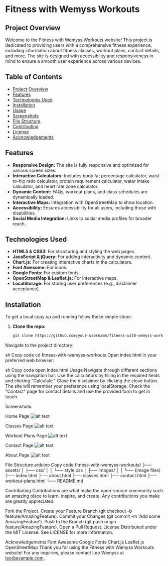 # Fitness with Wemyss Workouts

## Project Overview

Welcome to the Fitness with Wemyss Workouts website! This project is dedicated to providing users with a comprehensive fitness experience, including information about fitness classes, workout plans, contact details, and more. The site is designed with accessibility and responsiveness in mind to ensure a smooth user experience across various devices.

## Table of Contents

- [Project Overview](#project-overview)
- [Features](#features)
- [Technologies Used](#technologies-used)
- [Installation](#installation)
- [Usage](#usage)
- [Screenshots](#screenshots)
- [File Structure](#file-structure)
- [Contributing](#contributing)
- [License](#license)
- [Acknowledgements](#acknowledgements)

## Features

- **Responsive Design:** The site is fully responsive and optimized for various screen sizes.
- **Interactive Calculators:** Includes body fat percentage calculator, waist-to-hip ratio calculator, protein requirement calculator, water intake calculator, and heart rate zone calculator.
- **Dynamic Content:** FAQs, workout plans, and class schedules are dynamically loaded.
- **Interactive Maps:** Integration with OpenStreetMap to show location.
- **Accessibility:** Ensures accessibility for all users, including those with disabilities.
- **Social Media Integration:** Links to social media profiles for broader reach.

## Technologies Used

- **HTML5 & CSS3:** For structuring and styling the web pages.
- **JavaScript & jQuery:** For adding interactivity and dynamic content.
- **Chart.js:** For creating interactive charts in the calculators.
- **Font Awesome:** For icons.
- **Google Fonts:** For custom fonts.
- **OpenStreetMap & Leaflet.js:** For interactive maps.
- **LocalStorage:** For storing user preferences (e.g., disclaimer acceptance).

## Installation

To get a local copy up and running follow these simple steps:

1. **Clone the repo:**
   ```sh
   git clone https://github.com/your-username/fitness-with-wemyss-workouts.git
Navigate to the project directory:

sh
Copy code
cd fitness-with-wemyss-workouts
Open index.html in your preferred web browser:

sh
Copy code
open index.html
Usage
Navigate through different sections using the navigation bar.
Use the calculators by filling in the required fields and clicking "Calculate."
Close the disclaimer by clicking the close button. The site will remember your preference using localStorage.
Check the "Contact" page for contact details and use the provided form to get in touch.

Screenshots:

Home Page
![alt text](<assets/images/5500-leowemyss202-newwebsite-0f5ziq67p88.ws.codeinstitute-ide.net_index.html (1).png>)

Classes Page
![alt text](assets/images/5500-leowemyss202-newwebsite-0f5ziq67p88.ws.codeinstitute-ide.net_classes.html.png)

Workout Plans Page
![alt text](assets/images/5500-leowemyss202-newwebsite-0f5ziq67p88.ws.codeinstitute-ide.net_classes.html.png)

Contact Page
![alt text](assets/images/5500-leowemyss202-newwebsite-0f5ziq67p88.ws.codeinstitute-ide.net_contact.html.png)

About Page
![alt text](assets/images/5500-leowemyss202-newwebsite-0f5ziq67p88.ws.codeinstitute-ide.net_about.html.png)

File Structure
arduino
Copy code
fitness-with-wemyss-workouts/
├── assets/
│   ├── css/
│   │   └── style.css
│   ├── images/
│   │   └── (image files)
├── index.html
├── about.html
├── classes.html
├── contact.html
├── workout-plans.html
└── README.md

Contributing
Contributions are what make the open-source community such an amazing place to learn, inspire, and create. Any contributions you make are greatly appreciated.

Fork the Project.
Create your Feature Branch (git checkout -b feature/AmazingFeature).
Commit your Changes (git commit -m 'Add some AmazingFeature').
Push to the Branch (git push origin feature/AmazingFeature).
Open a Pull Request.
License
Distributed under the MIT License. See LICENSE for more information.

Acknowledgements
Font Awesome
Google Fonts
Chart.js
Leaflet.js
OpenStreetMap
Thank you for using the Fitness with Wemyss Workouts website! For any inquiries, please contact Leo Wemyss at leo@example.com.